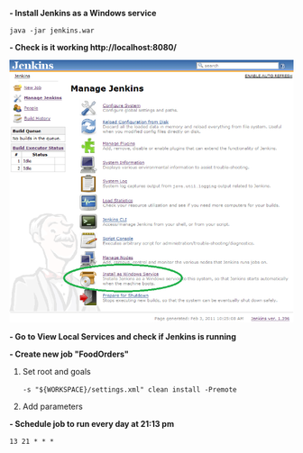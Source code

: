 **- Install Jenkins as a Windows service**

    java -jar jenkins.war

**- Check is it working http://localhost:8080/**


![](img/ManageJenkins.png)


**- Go to View Local Services and check if Jenkins is running**

**- Create new job "FoodOrders"**




1. Set root and goals

    `-s "${WORKSPACE}/settings.xml" clean install -Premote`

2. Add parameters

**- Schedule job to run every day at 21:13 pm**

    13 21 * * *
